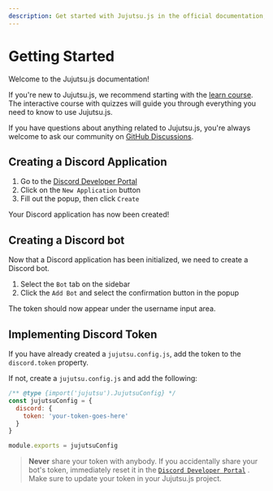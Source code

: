 ```yaml
---
description: Get started with Jujutsu.js in the official documentation, and learn more about all our features!
---
```


# Getting Started

Welcome to the Jujutsu.js documentation!

If you're new to Jujutsu.js, we recommend starting with the [learn course](/learn/basics/create-jujutsujs-app). The interactive course with quizzes will guide you through everything you need to know to use Jujutsu.js.

If you have questions about anything related to Jujutsu.js, you're always welcome to ask our community on [GitHub Discussions](https://github.com/vajitsu/jujutsu.js/discussions).

## Creating a Discord Application

1. Go to the [Discord Developer Portal](https://discord.com/developers/applications)
2. Click on the `New Application` button
3. Fill out the popup, then click `Create`

Your Discord application has now been created!

## Creating a Discord bot

Now that a Discord application has been initialized, we need to create a Discord bot.

1. Select the `Bot` tab on the sidebar
2. Click the `Add Bot` and select the confirmation button in the popup

The token should now appear under the username input area.

## Implementing Discord Token

If you have already created a `jujutsu.config.js`, add the token to the `discord.token` property.

If not, create a `jujutsu.config.js` and add the following:

```js:jujutsu.config.js
/** @type {import('jujutsu').JujutsuConfig} */
const jujutsuConfig = {
  discord: {
    token: 'your-token-goes-here'
  }
}

module.exports = jujutsuConfig
```

> **Never** share your token with anybody. If you accidentally share your bot's token, immediately reset it in the [`Discord Developer Portal`](https://discord.com/developers/applications) . Make sure to update your token in your Jujutsu.js project.
